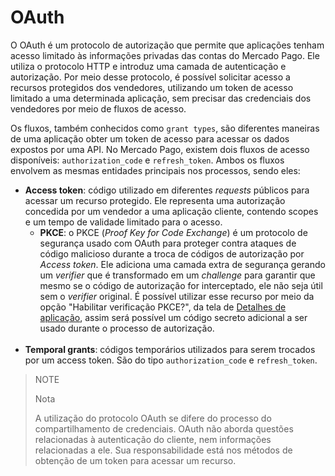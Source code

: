 # OAuth

O OAuth é um protocolo de autorização que permite que aplicações tenham acesso limitado às informações privadas das contas do Mercado Pago. Ele utiliza o protocolo HTTP e introduz uma camada de autenticação e autorização. Por meio desse protocolo, é possível solicitar acesso a recursos protegidos dos vendedores, utilizando um token de acesso limitado a uma determinada aplicação, sem precisar das credenciais dos vendedores por meio de fluxos de acesso.
 
Os fluxos, também conhecidos como `grant types`, são diferentes maneiras de uma aplicação obter um token de acesso para acessar os dados expostos por uma API. No Mercado Pago, existem dois fluxos de acesso disponíveis: `authorization_code` e `refresh_token`. Ambos os fluxos envolvem as mesmas entidades principais nos processos, sendo eles:
 
* **Access token**: código utilizado em diferentes _requests_ públicos para acessar um recurso protegido. Ele representa uma autorização concedida por um vendedor a uma aplicação cliente, contendo scopes e um tempo de validade limitado para o acesso.
  - **PKCE**: o PKCE (_Proof Key for Code Exchange_) é um protocolo de segurança usado com OAuth para proteger contra ataques de código malicioso durante a troca de códigos de autorização por _Access token_. Ele adiciona uma camada extra de segurança gerando um _verifier_ que é transformado em um _challenge_ para garantir que mesmo se o código de autorização for interceptado, ele não seja útil sem o _verifier_ original. É possível utilizar esse recurso por meio da opção "Habilitar verificação PKCE?", da tela de [Detalhes de aplicação](/developers/pt/guides/additional-content/your-integrations/application-details), assim será possível um código secreto adicional a ser usado durante o processo de autorização. 
  </br></br>
* **Temporal grants**: códigos temporários utilizados para serem trocados por um access token. São do tipo `authorization_code` e `refresh_token`.
 
> NOTE
>
> Nota
>
> A utilização do protocolo OAuth se difere do processo do compartilhamento de credenciais. OAuth não aborda questões relacionadas à autenticação do cliente, nem informações relacionadas a ele. Sua responsabilidade está nos métodos de obtenção de um token para acessar um recurso.
